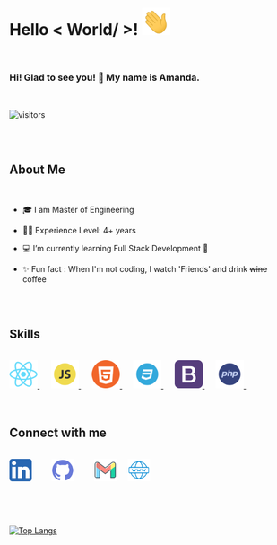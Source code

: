 
# Hello < World/ >! <img src = "https://raw.githubusercontent.com/ZygaDev/ZygaDev/main/hi.gif" width = 50px> <br>

 <br>

### Hi! Glad to see you! 🤩 My name is Amanda.

 <br>

<p align='center'>

![visitors](https://visitor-badge.glitch.me/badge?page_id=ZygaDev.ZygaDev)

</p> <br>


 <br>

## About Me

 <br>

-   🎓 I am Master of Engineering

-   👨‍🎓 Experience Level: 4+ years

-   💻 I’m currently learning Full Stack Development 🚀

-   ✨ Fun fact : When I'm not coding, I watch 'Friends' and drink ~~wine~~ coffee

 <br>


 <br>

## Skills

 <br>
<div align='left'>
<a href= https://github.com/ZygaDev?tab=repositories&q=&type=&language=reactjs&sort= > <img width='50px' src ='https://raw.githubusercontent.com/ZygaDev/ZygaDev/main/7423888_react_react%20native_icon.png'> </a>&nbsp;&nbsp;&nbsp;&nbsp;
<a href= https://github.com/ZygaDev?tab=repositories&q=&type=&language=javascript&sort= > <img width='50px' src ='https://raw.githubusercontent.com/ZygaDev/ZygaDev/main/652581_code_command_develop_javascript_language_icon.png'> </a>&nbsp;&nbsp;&nbsp;&nbsp;
<a href= https://github.com/ZygaDev?tab=repositories&q=&type=&language=html&sort= > <img width='50px' src ='https://raw.githubusercontent.com/ZygaDev/ZygaDev/main/3069649_circle_html5_programming_round%20icon_icon.png'> </a>&nbsp;&nbsp;&nbsp;&nbsp;
<a href= https://github.com/ZygaDev?tab=repositories&q=&type=&language=css&sort= > <img width='50px' src ='https://raw.githubusercontent.com/ZygaDev/ZygaDev/main/652584_code_css_develop_language_layout_icon.png'> </a>&nbsp;&nbsp;&nbsp;&nbsp;
<a href= https://github.com/ZygaDev?tab=repositories&q=&type=&language=bootstrap&sort= > <img width='50px' src ='https://raw.githubusercontent.com/ZygaDev/ZygaDev/b29eb23d88b4e14a33d3deafc937b5df8b3c22d7/bootstrap.svg'> </a>&nbsp;&nbsp;&nbsp;&nbsp;
<a href= https://github.com/ZygaDev?tab=repositories&q=&type=&language=php&sort= > <img width='50px' src ='https://raw.githubusercontent.com/ZygaDev/ZygaDev/main/652580_code_command_develop_language_php_icon.png'> </a>&nbsp;&nbsp;&nbsp;&nbsp;
</div>
 <br>


 <br>

## Connect with me

 <br>
<a href = 'https://www.linkedin.com/in/azygmanska/'> <img width = '40px' align= 'center' src="https://raw.githubusercontent.com/ZygaDev/ZygaDev/main/5296501_linkedin_network_linkedin%20logo_icon.png"/></a>&nbsp;&nbsp;&nbsp;&nbsp;&nbsp;&nbsp;&nbsp;&nbsp;
<a href = 'https://www.github.com/ZygaDev'> <img width = '40px' align= 'center' src="https://raw.githubusercontent.com/ZygaDev/ZygaDev/main/4202098_github_code_developer_logo_icon.png"/></a>&nbsp;&nbsp;&nbsp;&nbsp;&nbsp;&nbsp;&nbsp;&nbsp;
<a href = 'mailto:amandazygmanska@gmail.com'> <img width = '40px' align= 'center' src="https://raw.githubusercontent.com/ZygaDev/ZygaDev/main/7101527_gmail_email_mail_icon.png"/></a>&nbsp;&nbsp;&nbsp;&nbsp;
<a href = 'https://amandazygmanska.pl/'> <img width = '40px' align= 'center' src="https://raw.githubusercontent.com/ZygaDev/ZygaDev/main/2305615_address_globe_internet_network_site_icon.png"/></a>
<br> <br>


<br> <br>

[![Top Langs](https://github-readme-stats.vercel.app/api/top-langs/?username=zygadev&layout=compact&show_icons=true&theme=dracula&count_private=true)](https://github.com/anuraghazra/github-readme-stats)
